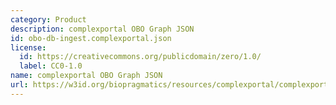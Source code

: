 ```yaml
---
category: Product
description: complexportal OBO Graph JSON
id: obo-db-ingest.complexportal.json
license:
  id: https://creativecommons.org/publicdomain/zero/1.0/
  label: CC0-1.0
name: complexportal OBO Graph JSON
url: https://w3id.org/biopragmatics/resources/complexportal/complexportal.json
---
```

